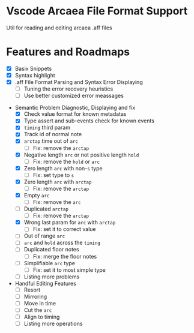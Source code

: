 # Vscode Arcaea File Format Support

Util for reading and editing arcaea .aff files

# Features and Roadmaps

- [x] Basix Snippets
- [x] Syntax highlight
- [x] .aff File Format Parsing and Syntax Error Displaying
	- [ ] Tuning the error recovery heuristics
	- [ ] Use better customized error meassages
- Semantic Problem Diagnostic, Displaying and fix
	- [x] Check value format for known metadatas
	- [x] Type assert and sub-events check for known events
	- [x] `timing` third param
	- [x] Track id of normal note
	- [x] `arctap` time out of `arc`
		- [ ] Fix: remove the `arctap`
	- [x] Negative length `arc` or not positive length `hold`
		- [ ] Fix: remove the `hold` or `arc`
	- [x] Zero length `arc` with non-`s` type
		- [ ] Fix: set type to `s`
	- [x] Zero length `arc` with `arctap`
		- [ ] Fix: remove the `arctap`
	- [x] Empty `arc`
		- [ ] Fix: remove the `arc`
	- [ ] Duplicated `arctap`
		- [ ] Fix: remove the `arctap`
	- [x] Wrong last param for `arc` with `arctap`
		- [ ] Fix: set it to correct value
	- [ ] Out of range `arc`
	- [ ] `arc` and `hold` across the `timing`
	- [ ] Duplicated floor notes
		- [ ] Fix: merge the floor notes
	- [ ] Simplifiable `arc` type
		- [ ] Fix: set it to most simple type
	- [ ] Listing more problems
- Handful Editing Features
	- [ ] Resort
	- [ ] Mirroring
	- [ ] Move in time
	- [ ] Cut the `arc`
	- [ ] Align to timing
	- [ ] Listing more operations